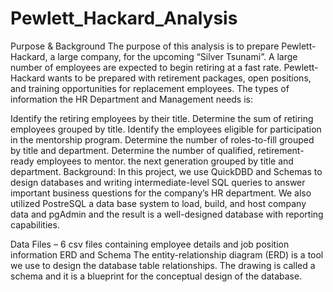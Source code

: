 # Pewlett_Hackard_Analysis
Purpose & Background
The purpose of this analysis is to prepare Pewlett-Hackard, a large company, for the upcoming “Silver Tsunami”. A large number of employees are expected to begin retiring at a fast rate. Pewlett-Hackard wants to be prepared with retirement packages, open positions, and training opportunities for replacement employees.
The types of information the HR Department and Management needs is:

Identify the retiring employees by their title.
Determine the sum of retiring employees grouped by title.
Identify the employees eligible for participation in the mentorship program.
Determine the number of roles-to-fill grouped by title and department.
Determine the number of qualified, retirement-ready employees to mentor. the next generation grouped by title and department.
Background:
In this project, we use QuickDBD and Schemas to design databases and writing intermediate-level SQL queries to answer important business questions for the company’s HR department. We also utilized PostreSQL a data base system to load, build, and host company data and pgAdmin and the result is a well-designed database with reporting capabilities.

Data Files –
6 csv files containing employee details and job position information
ERD and Schema
The entity-relationship diagram (ERD) is a tool we use to design the database table relationships.
The drawing is called a schema and it is a blueprint for the conceptual design of the database.
